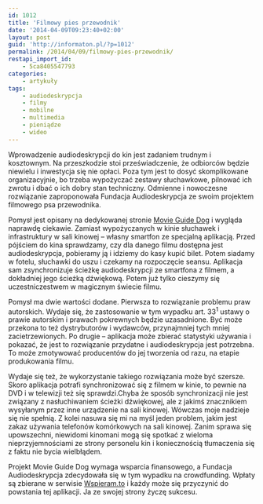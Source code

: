 ```yaml
---
id: 1012
title: 'Filmowy pies przewodnik'
date: '2014-04-09T09:23:40+02:00'
layout: post
guid: 'http://informaton.pl/?p=1012'
permalink: /2014/04/09/filmowy-pies-przewodnik/
restapi_import_id:
    - 5ca8405547793
categories:
    - artykuły
tags:
    - audiodeskrypcja
    - filmy
    - mobilne
    - multimedia
    - pieniądze
    - wideo
---
```


Wprowadzenie audiodeskrypcji do kin jest zadaniem trudnym i kosztownym. Na przeszkodzie stoi przeświadczenie, że odbiorców będzie niewielu i inwestycja się nie opłaci. Poza tym jest to dosyć skomplikowane organizacyjnie, bo trzeba wypożyczać zestawy słuchawkowe, pilnować ich zwrotu i dbać o ich dobry stan techniczny. Odmienne i nowoczesne rozwiązanie zaproponowała Fundacja Audiodeskrypcja ze swoim projektem filmowego psa przewodnika.

Pomysł jest opisany na dedykowanej stronie [Movie Guide Dog](http://www.movieguidedog.com/) i wygląda naprawdę ciekawie. Zamiast wypożyczanych w kinie słuchawek i infrastruktury w sali kinowej – własny smartfon ze specjalną aplikacją. Przed pójściem do kina sprawdzamy, czy dla danego filmu dostępna jest audiodeskrypcja, pobieramy ją i idziemy do kasy kupić bilet. Potem siadamy w fotelu, słuchawki do uszu i czekamy na rozpoczęcie seansu. Aplikacja sam zsynchronizuje ścieżkę audiodeskrypcji ze smartfona z filmem, a dokładniej jego ścieżką dźwiękową. Potem już tylko cieszymy się uczestniczestwem w magicznym świecie filmu.

Pomysł ma dwie wartości dodane. Pierwsza to rozwiązanie problemu praw autorskich. Wydaje się, że zastosowanie w tym wypadku art. 33<sup>1</sup> ustawy o prawie autorskim i prawach pokrewnych będzie uzasadnione. Być może przekona to też dystrybutorów i wydawców, przynajmniej tych mniej zacietrzewionych. Po drugie – aplikacja może zbierać statystyki używania i pokazać, że jest to rozwiązanie przydatne i audiodeskrypcja jest potrzebna. To może zmotywować producentów do jej tworzenia od razu, na etapie produkowania filmu.

Wydaje się też, że wykorzystanie takiego rozwiązania może być szersze. Skoro aplikacja potrafi synchronizować się z filmem w kinie, to pewnie na DVD i w telewizji też się sprawdzi.Chyba że sposób synchronizacji nie jest związany z nasłuchiwaniem ścieżki dźwiękowej, ale z jakimś znacznikiem wysyłanym przez inne urządzenie na sali kinowej. Wówczas moje nadzieje się nie spełnią. Z kolei nasuwa się mi na myśl jeden problem, jakim jest zakaz używania telefonów komórkowych na sali kinowej. Zanim sprawa się upowszechni, niewidomi kinomani mogą się spotkać z wieloma nieprzyjemnościami ze strony personelu kin i koniecznością tłumaczenia się z faktu nie bycia wielbłądem.

Projekt Movie Guide Dog wymaga wsparcia finansowego, a Fundacja Audiodeskrypcja zdecydowała się w tym wypadku na crowdfunding. Wpłaty są zbierane w serwisie [Wspieram.to](https://wspieram.to/movieguidedog) i każdy może się przyczynić do powstania tej aplikacji. Ja ze swojej strony życzę sukcesu.